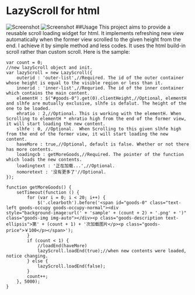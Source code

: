 # LazyScroll for html
![Screenshot](https://github.com/zgc2537/zGenius/blob/master/sample-index1.png)
![Screenshot](https://github.com/zgc2537/zGenius/blob/master/sample-index2.png)
##Usage
    This project aims to provide a reusable scroll loading widget for html. It implements refreshing new view automatically when the former view scrolled to the given height from the end. I achieve it by simple method and less codes. It uses the html build-in scroll rather than custom scroll.
Here is the sample:

    var count = 0;
    //new lazyScroll object and init.
    var lazyScroll = new LazyScroll({
        outerid : 'outer-list',//Required. The id of the outer container whose height is equal to the visible region or less than it. 
        innerid : 'inner-list',//Requried. The id of the inner container which contains the main content.
        elementH : $("#goods-0").get(0).clientHeight,//Optional, elementH and slhfe are mutually exclusive, slhfe is defalut. The height of the one to be loaded.
        ehratio : 2,//Optional. This is working with the elementH. When Scrolling to elementH * ehratio high from the end of the former view, it will start loading the new content.
        slhfe : 0, //Optional.  When Scrolling to this given slhfe high from the end of the former view, it will start loading the new content.
        haveMore : true,//Optional, default is false. Whether or not there has more contents.
        loadingcb : getMoreGoods,//Required. The pointer of the function which loads the new contents.
        loadingtext : '正在加载...',//Optional.
        nomoretext : '没有更多了'//Optional.
    });

    function getMoreGoods() {
        setTimeout(function () {
            for (var i = 0; i < 20; i++) {
                $('.clearboth').before('<span id="goods-0" class="text-left goods-occupy goods-occupy-normal"><div            style="background-image:url(' + 'sample' + (count + 2) + '.png' + ')" class="goods-img img-auto"></div><p class="goods-description text-ellipsis">第' + (count + 1) + '次加载图片</p><p class="goods-price">￥100</p></span>');
            }
            if (count < 1) {
                //loadEnd(haveMore)
                lazyScroll.loadEnd(true);//when new contents were loaded, notice changing.
            } else {
                lazyScroll.loadEnd(false);
            }
            count++;
        }, 5000);
    }
